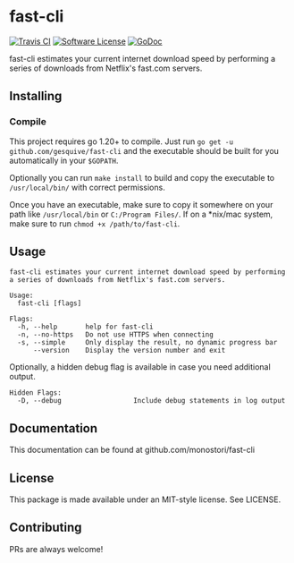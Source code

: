 # fast-cli
[![Travis CI](https://img.shields.io/travis/gesquive/fast-cli/master.svg?style=flat-square)](https://travis-ci.org/gesquive/fast-cli)
[![Software License](https://img.shields.io/badge/License-MIT-orange.svg?style=flat-square)](https://github.com/gesquive/fast-cli/blob/master/LICENSE)
[![GoDoc](https://img.shields.io/badge/godoc-reference-blue.svg?style=flat-square)](https://godoc.org/github.com/gesquive/fast-cli)

fast-cli estimates your current internet download speed by performing a series of downloads from Netflix's fast.com servers.


## Installing

### Compile
This project requires go 1.20+ to compile. Just run `go get -u github.com/gesquive/fast-cli` and the executable should be built for you automatically in your `$GOPATH`.

Optionally you can run `make install` to build and copy the executable to `/usr/local/bin/` with correct permissions.

Once you have an executable, make sure to copy it somewhere on your path like `/usr/local/bin` or `C:/Program Files/`.
If on a \*nix/mac system, make sure to run `chmod +x /path/to/fast-cli`.

## Usage

```console
fast-cli estimates your current internet download speed by performing a series of downloads from Netflix's fast.com servers.

Usage:
  fast-cli [flags]

Flags:
  -h, --help       help for fast-cli
  -n, --no-https   Do not use HTTPS when connecting
  -s, --simple     Only display the result, no dynamic progress bar
      --version    Display the version number and exit
```
Optionally, a hidden debug flag is available in case you need additional output.
```console
Hidden Flags:
  -D, --debug                  Include debug statements in log output
```

## Documentation

This documentation can be found at github.com/monostori/fast-cli

## License

This package is made available under an MIT-style license. See LICENSE.

## Contributing

PRs are always welcome!
